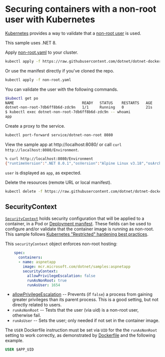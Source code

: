 # Securing containers with a non-root user with Kubernetes

[Kubernetes](https://kubernetes.io/) provides a way to validate that a [non-root user](https://devblogs.microsoft.com/dotnet/securing-containers-with-rootless/) is used.

This sample uses .NET 8.

Apply [non-root.yaml](non-root.yaml) to your cluster.

```bash
kubectl apply -f https://raw.githubusercontent.com/dotnet/dotnet-docker/main/samples/kubernetes/non-root/non-root.yaml
```

Or use the manifest directly if you've cloned the repo.

```bash
kubectl apply -f non-root.yaml
```

You can validate the user with the following commands.

```bash
$kubectl get po
NAME                               READY   STATUS    RESTARTS   AGE
dotnet-non-root-7db6ff8b6d-zdc9n   1/1     Running   0          21s
$ kubectl exec dotnet-non-root-7db6ff8b6d-zdc9n -- whoami
app
```

Create a proxy to the service.

```bash
kubectl port-forward service/dotnet-non-root 8080
```

View the sample app at http://localhost:8080/ or call `curl http://localhost:8080/Environment`.

```bash
% curl http://localhost:8080/Environment
{"runtimeVersion":".NET 8.0.1","osVersion":"Alpine Linux v3.18","osArchitecture":"X64","user":"app","processorCount":8,"totalAvailableMemoryBytes":67373219840,"memoryLimit":0,"memoryUsage":30576640,"hostName":"dotnet-non-root-7bdbc96b8-bcp6c"}
```

`user` is displayed as `app`, as expected.

Delete the resources (remote URL or local manifest).

```bash
kubectl delete -f https://raw.githubusercontent.com/dotnet/dotnet-docker/main/samples/kubernetes/non-root/non-root.yaml
```

## SecurityContext

[`SecurityContext`](https://kubernetes.io/docs/reference/generated/kubernetes-api/v1.24/#securitycontext-v1-core) holds security configuration that will be applied to a container, in a Pod or [Deployment manifest](non-root.yaml). These fields can be used to configure and/or validate that the container image is running as non-root. This sample follows [Kubernetes "Restricted" hardening best practices](https://kubernetes.io/docs/concepts/security/pod-security-standards/#restricted).

This `securityContext` object enforces non-root hosting:

```yml
    spec:
      containers:
      - name: aspnetapp
        image: mcr.microsoft.com/dotnet/samples:aspnetapp
        securityContext:
          allowPrivilegeEscalation: false
          runAsNonRoot: true
          runAsUser: 1654
```

- [allowPrivilegeEscalation](https://kubernetes.io/docs/tasks/configure-pod-container/security-context/) -- Prevents (if `false`) a process from gaining greater privileges than its parent process. This is a good setting, but not directly related to users.
- `runAsNonRoot` -- Tests that the user (via uid) is a non-root user, otherwise fail.
- `runAsUser` -- Sets the user; only needed if not set in the container image.

The `USER` Dockerfile instruction must be set via `UID` for the the `runAsNonRoot` setting to work correctly, as demonstrated by [Dockerfile](https://github.com/dotnet/dotnet-docker/blob/7bca20cb06e1f912fc2e7fa8ce04dda606277537/samples/aspnetapp/Dockerfile#L21) and the following example.

```dockerfile
USER $APP_UID
```
